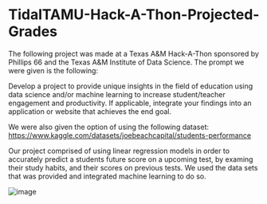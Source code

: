 # TidalTAMU-Hack-A-Thon-Projected-Grades

The following project was made at a Texas A&M Hack-A-Thon sponsored by Phillips 66 and the 
Texas A&M Institute of Data Science. The prompt we were given is the following: 

Develop a project to provide unique insights in the field of education using data science and/or
machine learning to increase student/teacher engagement and productivity. If applicable, integrate 
your findings into an application or website that achieves the end goal. 

We were also given the option of using the following dataset: 
https://www.kaggle.com/datasets/joebeachcapital/students-performance

Our project comprised of using linear regression models in order to accurately predict a students
future score on a upcoming test, by examing their study habits, and their scores on previous tests.
We used the data sets that was provided and integrated machine learning to do so. 


![image](https://github.com/Jai-Mahajan/TidalTAMU-Hack-A-Thon-Projected-Grades/assets/144373309/1b7a5500-99d7-4c15-b192-9fc636be67e4)
